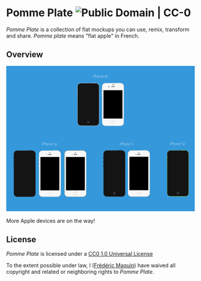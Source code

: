 # Pomme Plate ![Public Domain | CC-0](https://img.shields.io/badge/CC--0-Public_Domain-lightgrey.svg)

_Pomme Plate_ is a collection of flat mockups you can use, remix, transform and share. _Pomme plate_ means "flat apple" in French.

## Overview
![Pomme Plate overview](Overview.png)

More Apple devices are on the way!

## License
_Pomme Plate_ is licensed under a [CC0 1.0 Universal License](http://creativecommons.org/publicdomain/zero/1.0/)

To the extent possible under law, I ([Frédéric Maquin](http://ephread.com)) have waived all copyright and related or neighboring rights to _Pomme Plate_.